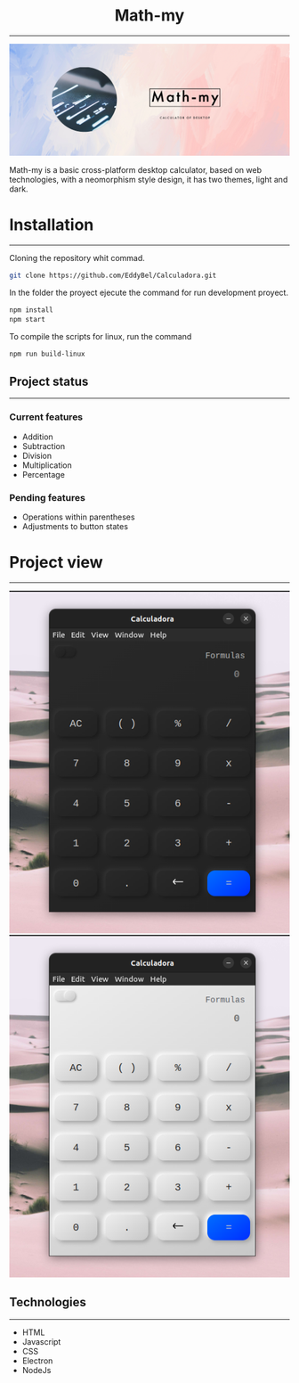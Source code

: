 ## <h1 align="center">Math-my</h1>

---

![Logo del proyecto](./assets/info/Math-my.png)

Math-my is a basic cross-platform desktop calculator, based on web technologies, with a neomorphism style design, it has two themes, light and dark.

# Installation

---

Cloning the repository whit commad.

```bash
git clone https://github.com/EddyBel/Calculadora.git
```

In the folder the proyect ejecute the command for run development proyect.

```bash
npm install
npm start
```

To compile the scripts for linux, run the command

```bash
npm run build-linux
```

## Project status

---

### Current features

- Addition
- Subtraction
- Division
- Multiplication
- Percentage

### Pending features

- Operations within parentheses
- Adjustments to button states

# Project view

---

![Imagen 1](./assets/info/calculadora1.png)
![Imagen 2](./assets/info/calculadora2.png)

## Technologies

---

- HTML
- Javascript
- CSS
- Electron
- NodeJs
